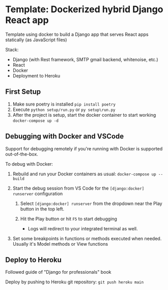 # Template: Dockerized hybrid Django React app 
Template using docker to build a Django app that serves React apps statically (as JavaScript files)

Stack:
  - Django (with Rest framework, SMTP gmail backend, whitenoise, etc.)
  - React
  - Docker
  - Deployment to Heroku

## First Setup

1. Make sure poetry is installed `pip install poetry`
2. Execute `python setup/run.py` or `py setup\run.py` 
3. After the project is setup, start the docker container to start working `docker-compose up -d`

## Debugging with Docker and VSCode

Support for debugging remotely if you're running with Docker is supported out-of-the-box.

To debug with Docker:

1. Rebuild and run your Docker containers as usual: `docker-compose up --build`

3. Start the debug session from VS Code for the `[django:docker] runserver` configuration

   1. Select `[django:docker] runserver` from the dropdown near the Play button in the top left.

   3. Hit the Play button or hit `F5` to start debugging

      - Logs will redirect to your integrated terminal as well.

4. Set some breakpoints in functions or methods executed when needed. Usually it's Model methods or View functions

## Deploy to Heroku
Followed guide of "Django for professionals" book

Deploy by pushing to Heroku git repository:
```git push heroku main```